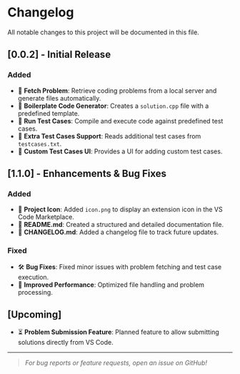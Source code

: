 # Changelog

All notable changes to this project will be documented in this file.

## [0.0.2] - Initial Release
### Added
- 🚀 **Fetch Problem**: Retrieve coding problems from a local server and generate files automatically.
- 📝 **Boilerplate Code Generator**: Creates a `solution.cpp` file with a predefined template.
- 🏃 **Run Test Cases**: Compile and execute code against predefined test cases.
- 📂 **Extra Test Cases Support**: Reads additional test cases from `testcases.txt`.
- 🎯 **Custom Test Cases UI**: Provides a UI for adding custom test cases.

## [1.1.0] - Enhancements & Bug Fixes
### Added
- 🎨 **Project Icon**: Added `icon.png` to display an extension icon in the VS Code Marketplace.
- 📜 **README.md**: Created a structured and detailed documentation file.
- 📑 **CHANGELOG.md**: Added a changelog file to track future updates.

### Fixed
- 🛠 **Bug Fixes**: Fixed minor issues with problem fetching and test case execution.
- 🔄 **Improved Performance**: Optimized file handling and problem processing.

## [Upcoming]
- ⏳ **Problem Submission Feature**: Planned feature to allow submitting solutions directly from VS Code.

---

> *For bug reports or feature requests, open an issue on GitHub!*

